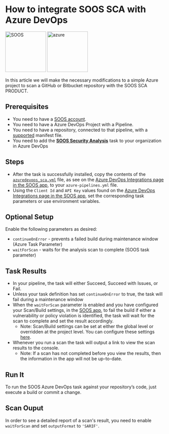 # How to integrate SOOS SCA with Azure DevOps
<div>
<img src="../assets/img/SOOS-Icon.png" alt="SOOS" width="128" height="128">
<img src="../assets/img/azure.png" alt="azure" width="128" height="128">
</div>

In this article we will make the necessary modifications to a simple Azure project to scan a GitHub or Bitbucket repository with the SOOS SCA PRODUCT.

## Prerequisites
- You need to have a [SOOS account](https://app.soos.io/register).
- You need to have a Azure DevOps Project with a Pipeline.
- You need to have a repository, connected to that pipeline, with a [supported](https://kb.soos.io/help/soos-languages-supported) manifest file.
- You need to add the [**SOOS Security Analysis**](https://marketplace.visualstudio.com/items?itemName=SOOS.SOOS-Security-Analysis) task to your organization in Azure DevOps

## Steps
- After the task is successfully installed, copy the contents of the [`azuredevops_sca.yml`](https://gist.github.com/soostech/983b3756ea3f6e3631d89c97604bd969) file, as see on the [Azure DevOps Integrations page in the SOOS app](https://app.soos.io/integrate/sca?id=azure-devops), to your `azure-pipelines.yml` file.
- Using the `Client Id` and `API Key` values found on the [Azure DevOps Integrations page in the SOOS app](https://app.soos.io/integrate/sca?id=azure-devops), set the corresponding task parameters or use environment variables.

## Optional Setup
Enable the following parameters as desired:
- `continueOnError` - prevents a failed build during maintenance window (Azure Task Parameter)
- `waitForScan` - waits for the analysis scan to complete (SOOS task parameter)

## Task Results
- In your pipeline, the task will either Succeed, Succeed with Issues, or Fail.
- Unless your task definition has set `continueOnError` to true, the task will fail during a maintenance window
- When the `waitForScan` parameter is enabled and you have configured your Scan/Build settings, in the [SOOS app](https://app.soos.io/settings/global), to fail the build if either a vulnerability or policy violation is identified, the task will wait for the scan to complete and set the result accordingly.
  - Note: Scan/Build settings can be set at either the global level or overridden at the project level. You can configure these settings [here](https://app.soos.io/settings/global).
- Whenever you run a scan the task will output a link to view the scan results to the console.
  - Note: If a scan has not completed before you view the results, then the information in the app will not be up-to-date.

## Run It
To run the SOOS Azure DevOps task against your repository’s code, just execute a build or commit a change.

## Scan Ouput
In order to see a detailed report of a scan's result, you need to enable `waitForScan` and set `outputFormat` to `'SARIF'`.
